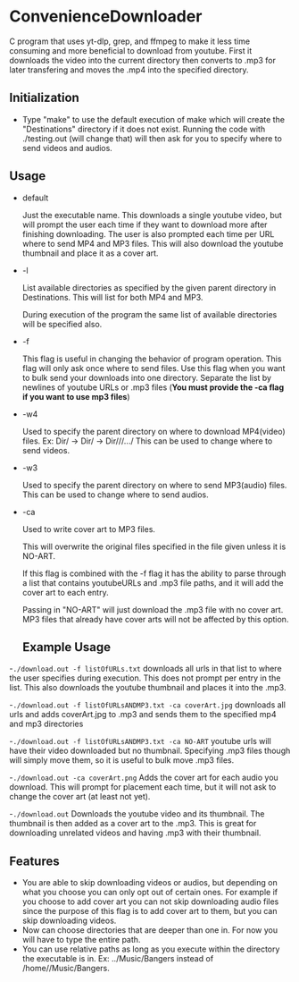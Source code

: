 # ConvenienceDownloader
C program that uses yt-dlp, grep, and ffmpeg to make it less time consuming and more beneficial to download from youtube. First it downloads the video into the current directory then converts to .mp3 for later transfering and moves the .mp4 into the specified directory.

## Initialization
  - Type "make" to use the default execution of make which will create the "Destinations" directory if it does not exist. Running the code with ./testing.out (will change that) will then ask for you to specify where to send videos and audios.

## Usage
  - default
    
    Just the executable name. This downloads a single youtube video, but will prompt the user each time if they want to download more after finishing downloading. The user is also prompted each time per URL where to send MP4 and MP3 files. This will also download the youtube thumbnail and place it as a cover art.
  - -l
  
    List available directories as specified by the given parent directory in Destinations. This will list for both MP4 and MP3.
    
    During execution of the program the same list of available directories will be specified also.
  - -f
  
    This flag is useful in changing the behavior of program operation. This flag will only ask once where to send files. Use this flag when you want to bulk send your downloads into one directory.
    Separate the list by newlines of youtube URLs or .mp3 files (**You must provide the -ca flag if you want to use mp3 files**)
  - -w4
  
    Used to specify the parent directory on where to download MP4(video) files. Ex: Dir/ -> Dir/<subdirs> -> Dir/<subdirs>/<subdirs>/.../ This can be used to change where to send videos.
  - -w3
  
    Used to specify the parent directory on where to send MP3(audio) files. This can be used to change where to send audios.
  - -ca
  
    Used to write cover art to MP3 files. 
    
    This will overwrite the original files specified in the file given unless it is NO-ART.
    
    If this flag is combined with the -f flag it has the ability to parse through a list
    that contains youtubeURLs and .mp3 file paths, and it will add the cover art to each entry.
    
    Passing in "NO-ART" will just download the .mp3 file with no cover art. MP3 files that already have cover arts will not be affected by this option.
    
    ## Example Usage
  
  -```./download.out -f listOfURLs.txt``` downloads all urls in that list to where the user specifies during execution. This does not prompt per entry in the list. This also downloads the youtube thumbnail and places it into the .mp3.
  
  -```./download.out -f listOfURLsANDMP3.txt -ca coverArt.jpg``` downloads all urls and adds coverArt.jpg to .mp3 and sends them to the specified mp4 and mp3 directories

  -```./download.out -f listOfURLsANDMP3.txt -ca NO-ART``` youtube urls will have their video downloaded but no thumbnail. Specifying .mp3 files though will simply move them, so it is useful to bulk move .mp3 files.
  
  -```./download.out -ca coverArt.png``` Adds the cover art for each audio you download. This will prompt for placement each time, but it will not ask to change the cover art (at least not yet).

  -```./download.out``` Downloads the youtube video and its thumbnail. The thumbnail is then added as a cover art to the .mp3. This is great for downloading unrelated videos and having .mp3 with their thumbnail.

  ## Features
  - You are able to skip downloading videos or audios, but depending on what you choose you can only opt out of certain ones. For example if you choose to add cover art you can not skip downloading audio files since the purpose of this flag is to add cover art to them, but you can skip downloading videos.
  - Now can choose directories that are deeper than one in. For now you will have to type the entire path.
  - You can use relative paths as long as you execute within the directory the executable is in. Ex: ../Music/Bangers instead of /home/<user>/Music/Bangers.
